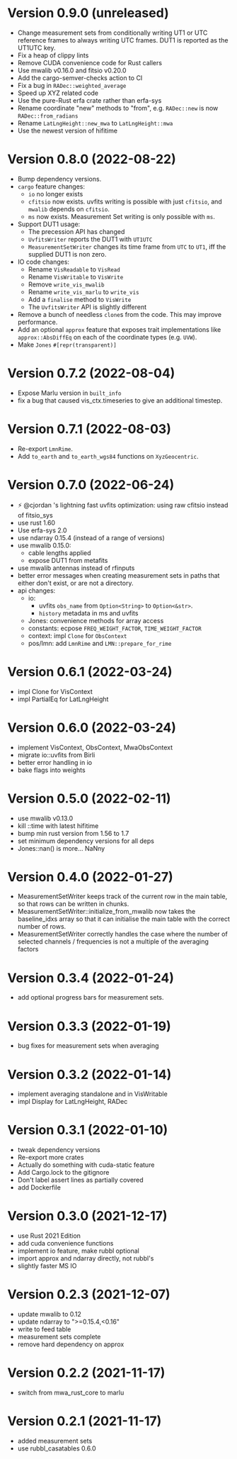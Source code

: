 <!-- markdownlint-disable=MD025 -->

# Version 0.9.0 (unreleased)

- Change measurement sets from conditionally writing UT1 or UTC reference frames
  to always writing UTC frames. DUT1 is reported as the UT1UTC key.
- Fix a heap of clippy lints
- Remove CUDA convenience code for Rust callers
- Use mwalib v0.16.0 and fitsio v0.20.0
- Add the cargo-semver-checks action to CI
- Fix a bug in `RADec::weighted_average`
- Speed up XYZ related code
- Use the pure-Rust erfa crate rather than erfa-sys
- Rename coordinate "new" methods to "from", e.g. `RADec::new` is now
  `RADec::from_radians`
- Rename `LatLngHeight::new_mwa` to `LatLngHeight::mwa`
- Use the newest version of hifitime

# Version 0.8.0 (2022-08-22)

- Bump dependency versions.
- `cargo` feature changes:
  - `io` no longer exists
  - `cfitsio` now exists. uvfits writing is possible with just `cfitsio`, and
    `mwalib` depends on `cfitsio`.
  - `ms` now exists. Measurement Set writing is only possible with `ms`.
- Support DUT1 usage:
  - The precession API has changed
  - `UvfitsWriter` reports the DUT1 with `UT1UTC`
  - `MeasurementSetWriter` changes its time frame from `UTC` to `UT1`, iff the
    supplied DUT1 is non zero.
- IO code changes:
  - Rename `VisReadable` to `VisRead`
  - Rename `VisWritable` to `VisWrite`
  - Remove `write_vis_mwalib`
  - Rename `write_vis_marlu` to `write_vis`
  - Add a `finalise` method to `VisWrite`
  - The `UvfitsWriter` API is slightly different
- Remove a bunch of needless `clone`s from the code. This may improve
  performance.
- Add an optional `approx` feature that exposes trait implementations like
  `approx::AbsDiffEq` on each of the coordinate types (e.g. `UVW`).
- Make `Jones` `#[repr(transparent)]`

# Version 0.7.2 (2022-08-04)

- Expose Marlu version in `built_info`
- fix a bug that caused vis_ctx.timeseries to give an additional timestep.

# Version 0.7.1 (2022-08-03)

- Re-export `LmnRime`.
- Add `to_earth` and `to_earth_wgs84` functions on `XyzGeocentric`.

# Version 0.7.0 (2022-06-24)

- ⚡ @cjordan 's lightning fast uvfits optimization: using raw cfitsio instead of fitsio_sys
- use rust 1.60
- Use erfa-sys 2.0
- use ndarray 0.15.4 (instead of a range of versions)
- use mwalib 0.15.0:
  - cable lengths applied
  - expose DUT1 from metafits
- use mwalib antennas instead of rfinputs
- better error messages when creating measurement sets in paths that either don't
  exist, or are not a directory.
- api changes:
  - io:
    - uvfits `obs_name` from `Option<String>` to `Option<&str>`.
    - `history` metadata in ms and uvfits
  - Jones: convenience methods for array access
  - constants: ecpose `FREQ_WEIGHT_FACTOR`, `TIME_WEIGHT_FACTOR`
  - context: impl `Clone` for `ObsContext`
  - pos/lmn: add `LmnRime` and `LMN::prepare_for_rime`

# Version 0.6.1 (2022-03-24)

- impl Clone for VisContext
- impl PartialEq for LatLngHeight

# Version 0.6.0 (2022-03-24)

- implement VisContext, ObsContext, MwaObsContext
- migrate io::uvfits from Birli
- better error handling in io
- bake flags into weights

# Version 0.5.0 (2022-02-11)

- use mwalib v0.13.0
- kill ::time with latest hifitime
- bump min rust version from 1.56 to 1.7
- set minimum dependency versions for all deps
- Jones::nan() is more... NaNny

# Version 0.4.0 (2022-01-27)

- MeasurementSetWriter keeps track of the current row in the main table, so that rows can be written in chunks.
- MeasurementSetWriter::initialize_from_mwalib now takes the baseline_idxs array so that it can initialise the main table with the correct number of rows.
- MeasurementSetWriter correctly handles the case where the number of selected channels / frequencies is not a multiple of the averaging factors

# Version 0.3.4 (2022-01-24)

- add optional progress bars for measurement sets.

# Version 0.3.3 (2022-01-19)

- bug fixes for measurement sets when averaging

# Version 0.3.2 (2022-01-14)

- implement averaging standalone and in VisWritable
- impl Display for LatLngHeight, RADec

# Version 0.3.1 (2022-01-10)

- tweak dependency versions
- Re-export more crates
- Actually do something with cuda-static feature
- Add Cargo.lock to the gitignore
- Don't label assert lines as partially covered
- add Dockerfile

# Version 0.3.0 (2021-12-17)

- use Rust 2021 Edition
- add cuda convenience functions
- implement io feature, make rubbl optional
- import approx and ndarray directly, not rubbl's
- slightly faster MS IO

# Version 0.2.3 (2021-12-07)

- update mwalib to 0.12
- update ndarray to ">=0.15.4,<0.16"
- write to feed table
- measurement sets complete
- remove hard dependency on approx

# Version 0.2.2 (2021-11-17)

- switch from mwa_rust_core to marlu

# Version 0.2.1 (2021-11-17)

- added measurement sets
- use rubbl_casatables 0.6.0
